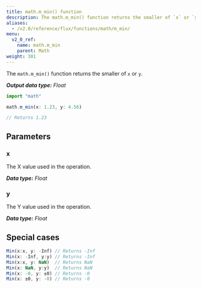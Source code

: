 ```yaml
---
title: math.m_min() function
description: The math.m_min() function returns the smaller of `x` or `y`.
aliases:
  - /v2.0/reference/flux/functions/math/m_min/
menu:
  v2_0_ref:
    name: math.m_min
    parent: Math
weight: 301
---
```


The `math.m_min()` function returns the smaller of `x` or `y`.

_**Output data type:** Float_

```js
import "math"

math.m_min(x: 1.23, y: 4.56)

// Returns 1.23
```

## Parameters

### x
The X value used in the operation.

_**Data type:** Float_

### y
The Y value used in the operation.

_**Data type:** Float_

## Special cases
```js
Min(x:x, y: -Inf) // Returns -Inf
Min(x: -Inf, y:y) // Returns -Inf
Min(x:x, y: NaN)  // Returns NaN
Min(x: NaN, y:y)  // Returns NaN
Min(x: -0, y: ±0) // Returns -0
Min(x: ±0, y: -0) // Returns -0
```
